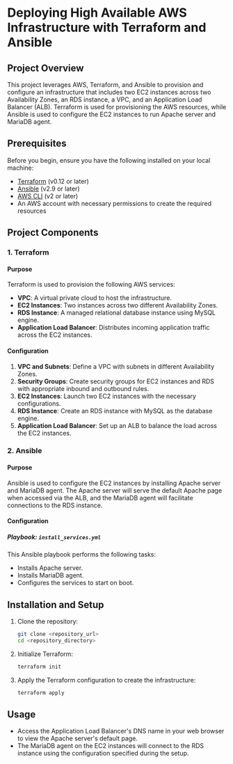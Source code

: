 # Deploying High Available AWS Infrastructure with Terraform and Ansible

## Project Overview

This project leverages AWS, Terraform, and Ansible to provision and configure an infrastructure that includes two EC2 instances across two Availability Zones, an RDS instance, a VPC, and an Application Load Balancer (ALB). Terraform is used for provisioning the AWS resources, while Ansible is used to configure the EC2 instances to run Apache server and MariaDB agent.

## Prerequisites

Before you begin, ensure you have the following installed on your local machine:

- [Terraform](https://www.terraform.io/downloads.html) (v0.12 or later)
- [Ansible](https://docs.ansible.com/ansible/latest/installation_guide/intro_installation.html) (v2.9 or later)
- [AWS CLI](https://aws.amazon.com/cli/) (v2 or later)
- An AWS account with necessary permissions to create the required resources

## Project Components

### 1. Terraform

#### Purpose

Terraform is used to provision the following AWS services:

- **VPC**: A virtual private cloud to host the infrastructure.
- **EC2 Instances**: Two instances across two different Availability Zones.
- **RDS Instance**: A managed relational database instance using MySQL engine.
- **Application Load Balancer**: Distributes incoming application traffic across the EC2 instances.

#### Configuration

1. **VPC and Subnets**: Define a VPC with subnets in different Availability Zones.
2. **Security Groups**: Create security groups for EC2 instances and RDS with appropriate inbound and outbound rules.
3. **EC2 Instances**: Launch two EC2 instances with the necessary configurations.
4. **RDS Instance**: Create an RDS instance with MySQL as the database engine.
5. **Application Load Balancer**: Set up an ALB to balance the load across the EC2 instances.



### 2. Ansible

#### Purpose

Ansible is used to configure the EC2 instances by installing Apache server and MariaDB agent. The Apache server will serve the default Apache page when accessed via the ALB, and the MariaDB agent will facilitate connections to the RDS instance.

#### Configuration

##### Playbook: `install_services.yml`

This Ansible playbook performs the following tasks:

- Installs Apache server.
- Installs MariaDB agent.
- Configures the services to start on boot.

## Installation and Setup

1. Clone the repository:

    ```bash
    git clone <repository_url>
    cd <repository_directory>
    ```

2. Initialize Terraform:

    ```bash
    terraform init
    ```

3. Apply the Terraform configuration to create the infrastructure:

    ```bash
    terraform apply
    ```


## Usage

- Access the Application Load Balancer's DNS name in your web browser to view the Apache server's default page.
- The MariaDB agent on the EC2 instances will connect to the RDS instance using the configuration specified during the setup.